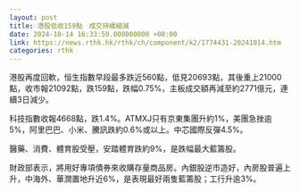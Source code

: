 ```yaml
---
layout: post
title: 港股低收159點　成交持續縮減
date: 2024-10-14 16:33:59.000000000 +08:00
link: https://news.rthk.hk/rthk/ch/component/k2/1774431-20241014.htm
categories: rthk
---
```


港股再度回軟，恒生指數早段最多跌近560點，低見20693點，其後重上21000點，收市報21092點，跌159點，跌幅0.75%，主板成交額再減至約2771億元，連續3日減少。

科技指數收報4668點，跌1.4%。ATMXJ只有京東集團升約1%，美團急挫逾5%，阿里巴巴、小米、騰訊跌約0.6%或以上。中芯國際反彈4.5%。

醫藥、消費、體育股受壓，安踏體育跌約9%，是跌幅最大藍籌股。

財政部表示，將用好專項債券來收購存量商品房。內銀股逆市造好，內房股普遍上升，中海外、華潤置地升近6%，是表現最好兩隻藍籌股；工行升逾3%。
